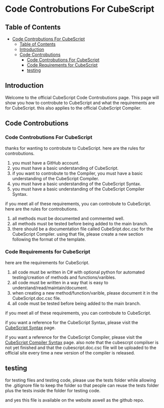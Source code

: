 # Code Controbutions For CubeScript

## Table of Contents
- [Code Controbutions For CubeScript](#code-controbutions-for-cubescript)
  - [Table of Contents](#table-of-contents)
  - [Introduction](#introduction)
  - [Code Controbutions](#code-controbutions)
    - [Code Controbutions For CubeScript](#code-controbutions-for-cubescript-1)
    - [Code Requirements for CubeScript](#code-requirements-for-cubescript-1)
    - [testing](#testing)

## Introduction

 Welcome to the official CubeScript Code Controbutions page. This page will show you how to controbute to CubeScript and what the requirements are for CubeScript.
 this also applies to the official CubeScript Compiler.

## Code Controbutions

### Code Controbutions For CubeScript

thanks for wanting to controbute to CubeScript. here are the rules for controbutions.

1. you must have a GitHub account.
2. you must have a basic understanding of CubeScript.
3. if you want to controbute to the Compiler, you must have a basic understanding of the CubeScript Compiler.
4. you must have a basic understanding of the CubeScript Syntax.
5. you must have a basic understanding of the CubeScript Compiler Syntax.

if you meet all of these requirements, you can controbute to CubeScript. here are the rules for controbutions.

1. all methods must be documented and commented well.
2. all methods must be tested before being added to the main branch.
3. there should be a documentation file called CubeSript.doc.csc for the CubeScript Compiler. using that file, please create a new section following the format of the template.


### Code Requirements for CubeScript

here are the requirements for CubeScript.

1. all code must be written in C# with optional python for automated testing/creation of methods and functions/varibles.
2. all code must be written in a way that is easy to understand/read/maintain/document.
3. when creating a new method/function/varible, please document it in the CubeScript.doc.csc file.
4. all code must be tested before being added to the main branch.

if you meet all of these requirements, you can controbute to CubeScript.

if you want a reference for the CubeScript Syntax, please visit the [CubeScript Syntax](https://cubescript.vercel.app/CubeScript) page.

if you want a reference for the CubeScript Compiler, please visit the [CubeScript Compiler Syntax](https://cubescript.vercel.app/CubeScriptCompiler) page. also note that the cubescrpt compilser is not yet finished and that the cubescript.doc.csc file will be uploaded to the official site every time a new version of the compiler is released.

## testing

for testing files and testing code, please use the tests folder while allowing the .gitignore file to keep the folder so that people can reuse the tests folder plus the tests inside the folder for testing code.

and yes this file is available on the website aswell as the github repo.